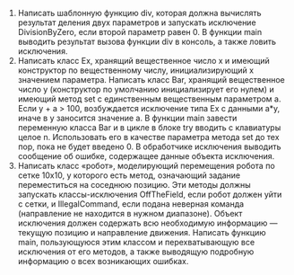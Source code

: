 1. Написать шаблонную функцию div, которая должна вычислять результат деления двух параметров и запускать исключение DivisionByZero, 
 если второй параметр равен 0. В функции main выводить результат вызова функции div в консоль, а также ловить исключения.
2. Написать класс Ex, хранящий вещественное число x и имеющий конструктор по вещественному числу, инициализирующий x значением параметра. 
Написать класс Bar, хранящий вещественное число y (конструктор по умолчанию инициализирует его нулем) и имеющий метод set с единственным
вещественным параметром a. Если y + a > 100, возбуждается исключение типа Ex с данными a*y, иначе в y заносится значение a. 
В функции main завести переменную класса Bar и в цикле в блоке try вводить с клавиатуры целое n.
Использовать его в качестве параметра метода set до тех пор, пока не будет введено 0. В обработчике исключения выводить сообщение об ошибке, 
содержащее данные объекта исключения.
3. Написать класс «робот», моделирующий перемещения робота по сетке 10x10, у которого есть метод, означающий задание переместиться на соседнюю позицию.
Эти методы должны запускать классы-исключения OffTheField, если робот должен уйти с сетки, и IllegalCommand, если подана неверная команда 
(направление не находится в нужном диапазоне). Объект исключения должен содержать всю необходимую информацию — текущую позицию и 
направление движения. Написать функцию main, пользующуюся этим классом и перехватывающую все исключения от его методов,
а также выводящую подробную информацию о всех возникающих ошибках.
